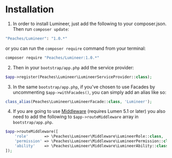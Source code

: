 # Installation
1) In order to install Lumineer, just add the following to your composer.json. Then run `composer update`:

```bash
"Peaches/Lumineer": "1.0.*"
```

or you can run the `composer require` command from your terminal:

```bash
composer require "Peaches/Lumineer:1.0.*"
```

2) Then in your `bootstrap/app.php` add the service provider:

```php
$app->register(Peaches\Lumineer\LumineerServiceProvider::class);
```

3) In the same `bootstrap/app.php`, if you've chosen to use Facades by uncommenting `$app->withFacades()`, you can simply add an alias like so:

```php
class_alias(Peaches\Lumineer\LumineerFacade::class, 'Lumineer');
```

4) If you are going to use [Middleware](middleware.md) (requires Lumen 5.1 or later) you also need to add the following to `$app->routeMiddleware` array in `bootstrap/app.php`.

```php
$app->routeMiddleware([
	'role'       => \Peaches\Lumineer\Middleware\LumineerRole::class,
	'permission' => \Peaches\Lumineer\Middleware\LumineerPermission::class,
	'ability'    => \Peaches\Lumineer\Middleware\LumineerAbility::class,
]);
```

